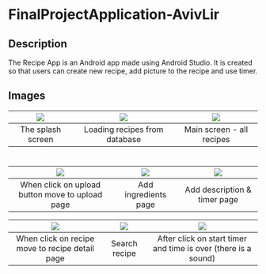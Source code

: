 # FinalProjectApplication-AvivLir

## Description

The Recipe App is an Android app made using Android Studio. It is created so that users can create new recipe, add picture to the recipe and use timer.

## Images
| ![](https://user-images.githubusercontent.com/50097337/109419984-d0541400-79d8-11eb-94cc-73dd41dc1b57.png) | ![](https://user-images.githubusercontent.com/50097337/109426206-0a331380-79f5-11eb-83a5-a1db01457319.png) |![](https://user-images.githubusercontent.com/50097337/109420040-13ae8280-79d9-11eb-8001-89d7f53ea1f7.png) |
|:---:|:---:|:---:|
| The splash screen  | Loading recipes from database| Main screen - all recipes| Search recipe

#
| ![](https://user-images.githubusercontent.com/50097337/109426132-96910680-79f4-11eb-88c7-f2120c01c0c3.png) | ![](https://user-images.githubusercontent.com/50097337/109426140-aa3c6d00-79f4-11eb-8ad9-c4b2dda22e8c.png) |  ![](https://user-images.githubusercontent.com/50097337/109426149-b9231f80-79f4-11eb-9ee6-67bf6d58cba7.png) |
|:---:|:---:|:---:|
| When click on upload button move to upload page  | Add ingredients page | Add description & timer page


| ![](https://user-images.githubusercontent.com/50097337/109426279-701f9b00-79f5-11eb-93df-0d94724dfa75.png) |![](https://user-images.githubusercontent.com/50097337/109426766-f341f080-79f7-11eb-875f-ffbca8ac6c06.png) | ![](https://user-images.githubusercontent.com/50097337/109426771-fc32c200-79f7-11eb-992a-afd8a296318b.png)
|:---:|:---:|:---:|
| When click on recipe move to recipe detail page | Search recipe | After click on start timer and time is over (there is a sound)


